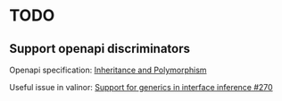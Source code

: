 # TODO

## Support openapi discriminators

Openapi specification: [Inheritance and Polymorphism](https://swagger.io/docs/specification/data-models/inheritance-and-polymorphism/)

Useful issue in valinor: [Support for generics in interface inference #270](https://github.com/CuyZ/Valinor/issues/270)